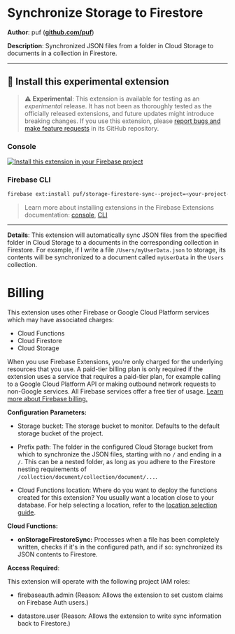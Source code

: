 # Synchronize Storage to Firestore

**Author**: puf (**[github.com/puf](https://github.com/puf)**)

**Description**: Synchronized JSON files from a folder in Cloud Storage to documents in a collection in Firestore.

---

## 🧩 Install this experimental extension

> ⚠️ **Experimental**: This extension is available for testing as an _experimental_ release. It has not been as thoroughly tested as the officially released extensions, and future updates might introduce breaking changes. If you use this extension, please [report bugs and make feature requests](https://github.com/puf/extensions/issues/new/choose) in its GitHub repository.

### Console

[![Install this extension in your Firebase project](../install-extension.png?raw=true "Install this extension in your Firebase project")](https://console.firebase.google.com/project/_/extensions/install?ref=puf/storage-firestore-sync)

### Firebase CLI

```bash
firebase ext:install puf/storage-firestore-sync--project=<your-project-id>
```

> Learn more about installing extensions in the Firebase Extensions documentation: [console](https://firebase.google.com/docs/extensions/install-extensions?platform=console), [CLI](https://firebase.google.com/docs/extensions/install-extensions?platform=cli)

---

**Details**: This extension will automatically sync JSON files from the specified folder in Cloud Storage to a documents in the corresponding collection in Firestore. For example, if I write a file `/Users/myUserData.json` to storage, its contents will be synchronized to a document called `myUserData` in the `Users` collection.

# Billing

This extension uses other Firebase or Google Cloud Platform services which may have associated charges:

<!-- List all products the extension interacts with -->

- Cloud Functions
- Cloud Firestore
- Cloud Storage

When you use Firebase Extensions, you're only charged for the underlying resources that you use. A paid-tier billing plan is only required if the extension uses a service that requires a paid-tier plan, for example calling to a Google Cloud Platform API or making outbound network requests to non-Google services. All Firebase services offer a free tier of usage. [Learn more about Firebase billing.](https://firebase.google.com/pricing)

**Configuration Parameters:**

- Storage bucket: The storage bucket to monitor. Defaults to the default storage bucket of the project.

- Prefix path: The folder in the configured Cloud Storage bucket from which to synchronize the JSON files, starting with no `/` and ending in a `/`. This can be a nested folder, as long as you adhere to the Firestore nesting requirements of `/collection/document/collection/document/...`.

- Cloud Functions location: Where do you want to deploy the functions created for this extension? You usually want a location close to your database. For help selecting a location, refer to the [location selection guide](https://firebase.google.com/docs/functions/locations).

**Cloud Functions:**

- **onStorageFirestoreSync:** Processes when a file has been completely written, checks if it's in the configured path, and if so: synchronized its JSON contents to Firestore.

**Access Required**:

This extension will operate with the following project IAM roles:

- firebaseauth.admin (Reason: Allows the extension to set custom claims on Firebase Auth users.)

- datastore.user (Reason: Allows the extension to write sync information back to Firestore.)
